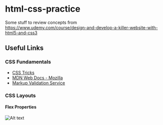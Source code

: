 # html-css-practice

Some stuff to review concepts from https://www.udemy.com/course/design-and-develop-a-killer-website-with-html5-and-css3

## Useful Links

### CSS Fundamentals

- [CSS Tricks](https://css-tricks.com/)
- [MDN Web Docs - Mozilla](https://developer.mozilla.org/en-US/)
- [Markup Validation Service](https://validator.w3.org/)

### CSS Layouts

#### Flex Properties

![Alt text](img/flex-cheat-sheet.jpg?raw=true "Image")

